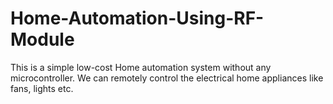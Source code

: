 # Home-Automation-Using-RF-Module
This is a simple low-cost Home automation system without any microcontroller. We can remotely control the electrical home appliances like fans, lights etc.
